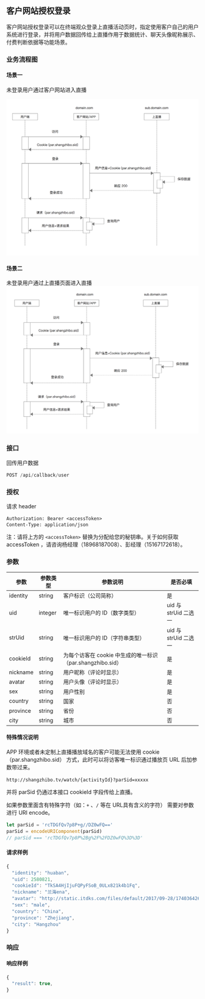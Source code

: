 ## 客户网站授权登录

客户网站授权登录可以在终端观众登录上直播活动页时，指定使用客户自己的用户系统进行登录，并将用户数据回传给上直播作用于数据统计、聊天头像昵称展示、付费判断依据等功能场景。

### 业务流程图

#### 场景一

未登录用户通过客户网站进入直播

![](/assets/import3.png)

#### 场景二

未登录用户通过上直播页面进入直播![](/assets/import4.png)

### 接口

回传用户数据

```js
POST /api/callback/user
```

### 授权

请求 header

```
Authorization: Bearer <accessToken>
Content-Type: application/json
```

注：请将上方的 `<accessToken>` 替换为分配给您的秘钥串。关于如何获取 accessToken ，请咨询杨经理（18968187008）、彭经理（15167172618）。

### 参数

| 参数 | 参数类型 | 参数说明 | 是否必填 |
| --- | --- | --- | --- |
| identity | string | 客户标识（公司简称） | 是 |
| uid | integer | 唯一标识用户的 ID（数字类型） | uid 与 strUid 二选一 |
| strUid | string | 唯一标识用户的 ID（字符串类型） | uid 与 strUid 二选一 |
| cookieId | string | 为每个访客在 cookie 中生成的唯一标识（par.shangzhibo.sid） | 是 |
| nickname | string | 用户昵称（评论时显示） | 是 |
| avatar | string | 用户头像（评论时显示） | 是 |
| sex | string | 用户性别 | 是 |
| country | string | 国家 | 否 |
| province | string | 省份 | 否 |
| city | string | 城市 | 否 |

#### 

#### 特殊情况说明

APP 环境或者未定制上直播播放域名的客户可能无法使用  cookie（par.shangzhibo.sid） 方式，此时可以将访客唯一标识通过播放页 URL 后加参数带过来。

`http://shangzhibo.tv/watch/{activityId}?parSid=xxxxx`

并将 parSid 仍通过本接口 cookieId 字段传给上直播。

如果参数里面含有特殊字符（如：`+` 、`/` 等在 URL具有含义的字符） 需要对参数进行 URI encode。

```js
let parSid = 'rcTDGfQv7p8P+g//DZ0wFQ=='
parSid = encodeURIComponent(parSid)
// parSid === 'rcTDGfQv7p8P%2Bg%2F%2FDZ0wFQ%3D%3D'
```

#### 请求样例

```js
{
  "identity": "huaban",
  "uid": 2580821,
  "cookieId": "TkSA4HjIjuFQPyFSoB_0ULx821k4b1Fq",
  "nickname": "兰海ena",
  "avatar": "http://static.itdks.com/files/default/2017/09-28/17403642672f970434.jpg",
  "sex": "male",
  "country": "China",
  "province": "Zhejiang",
  "city": "Hangzhou"
}
```

### 响应

#### 响应样例

```js
{
  "result": true,
}
```



